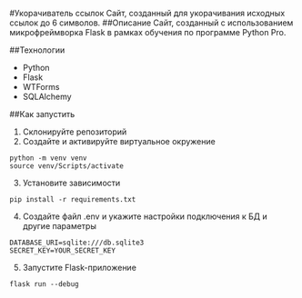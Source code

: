 #Укорачиватель ссылок
Сайт, созданный для укорачивания исходных ссылок до 6 символов.
##Описание
Сайт, созданный с использованием микрофреймворка Flask в рамках обучения по программе Python Pro.

##Технологии
* Python
* Flask
* WTForms
* SQLAlchemy

##Как запустить
1. Склонируйте репозиторий
2. Создайте и активируйте виртуальное окружение 
```commandline
python -m venv venv
source venv/Scripts/activate
```
3. Установите зависимости
```commandline 
pip install -r requirements.txt
```
4. Создайте файл .env и укажите настройки подключения к БД и другие параметры
```commandline
DATABASE_URI=sqlite:///db.sqlite3
SECRET_KEY=YOUR_SECRET_KEY
```
5. Запустите Flask-приложение 
```commandline
flask run --debug
```
